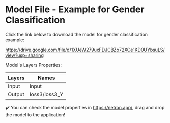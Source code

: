 # Model File - Example for Gender Classification 

Click the link below to download the model for gender classification example:

https://drive.google.com/file/d/1XUeW279uxFDJCBZo72XCe1KD0UYbsuLS/view?usp=sharing

Model's Layers Properties:

Layers | Names
------ | -----
Input | input
Output | loss3/loss3_Y

:heavy_check_mark: You can check the model properties in https://netron.app/, drag and drop the model to the application!
